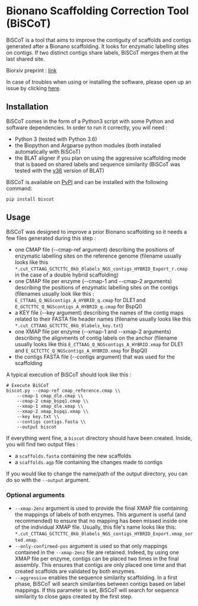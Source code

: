 # Bionano Scaffolding Correction Tool (BiSCoT)
BiSCoT is a tool that aims to improve the contiguity of scaffolds and contigs generated after a Bionano scaffolding. It looks for enzymatic labelling sites on contigs. If two distinct contigs share labels, BiSCoT merges them at the last shared site.

Biorxiv preprint : [link](https://www.biorxiv.org/content/10.1101/674721v3 "BiSCoT Biorxiv preprint")

In case of troubles when using or installing the software, please open up an issue by clicking [here](https://github.com/institut-de-genomique/biscot/issues/new "Github issue page").

## Installation

BiSCoT comes in the form of a Python3 script with some Python and software dependencies. In order to run it correctly, you will need :
- Python 3 (tested with Python 3.6)
- the Biopython and Argparse python modules (both installed automatically with BiSCoT)
- the BLAT aligner if you plan on using the aggressive scaffolding mode that is based on shared labels and sequence similarity (BiSCoT was tested with the [v36](https://genome-test.gi.ucsc.edu/~kent/exe/linux/blatSuite.36.zip "BLAT v36") version of BLAT)

BiSCoT is available on [PyPI](https://pypi.org/ "PyPI") and can be installed with the following command:
```
pip install biscot
```


## Usage

BiSCoT was designed to improve a prior Bionano scaffolding so it needs a few files generated during this step :
- one CMAP file (--cmap-ref argument) describing the positions of enzymatic labelling sites on the reference genome (filename usually looks like this `*.cut_CTTAAG_GCTCTTC_0kb_0labels_NGS_contigs_HYBRID_Export_r.cmap` in the case of a double hybrid scaffolding)
- one CMAP file per enzyme (--cmap-1 and --cmap-2 arguments) describing the positions of enzymatic labelling sites on the contigs (filenames usually look like this : `E_CTTAAG_Q_NGScontigs_A_HYBRID_q.cmap` for DLE1 and `E_GCTCTTC_Q_NGScontigs_A_HYBRID_q.cmap` for BspQI)
- a KEY file (--key argument) describing the names of the contig maps related to their FASTA file header names (filename usually looks like this `*.cut_CTTAAG_GCTCTTC_0kb_0labels_key.txt`)
- one XMAP file per enzyme (--xmap-1 and --xmap-2 arguments) describing the alignments of contig labels on the anchor (filename usually looks like this `E_CTTAAG_Q_NGScontigs_A_HYBRID.xmap` for DLE1 and `E_GCTCTTC_Q_NGScontigs_A_HYBRID.xmap` for BspQI)
- the contigs FASTA file (--contigs argument) that was used for the scaffolding

A typical execution of BiSCoT should look like this :
```
# Execute BiSCoT
biscot.py --cmap-ref cmap_reference.cmap \\
    --cmap-1 cmap_dle.cmap \\
    --cmap-2 cmap_bspq1.cmap \\
    --xmap-1 xmap_dle.xmap \\
    --xmap-2 xmap_bspqi.xmap \\
    --key key.txt \\
    --contigs contigs.fasta \\
    --output biscot
```

If everything went fine, a `biscot` directory should have been created. Inside, you will find two output files :
- a `scaffolds.fasta` containing the new scaffolds 
- a `scaffolds.agp` file containing the changes made to contigs

If you would like to change the name/path of the output directory, you can do so with the `--output` argument.

### Optional arguments
- `--xmap-2enz` argument is used to provide the final XMAP file containing the mappings of labels of both enzymes. This argument is useful (and recommended) to ensure that no mapping has been missed inside one of the individual XMAP file. Usually, this file's name looks like this: `*.cut_CTTAAG_GCTCTTC_0kb_0labels_NGS_contigs_HYBRID_Export.xmap_sorted.xmap`.
- `--only-confirmed-pos` argument is used so that only mappings contained in the `--xmap-2enz` file are retained. Indeed, by using one XMAP file per enzyme, contigs can be placed two times in the final assembly. This ensures that contigs are only placed one time and that created scaffolds are validated by both enzymes.
- `--aggressive` enables the sequence similarity scaffolding. In a first phase, BiSCoT will search similarities between contigs based on label mappings. If this parameter is set, BiSCoT will search for sequence similarity to close gaps created by the first step.
